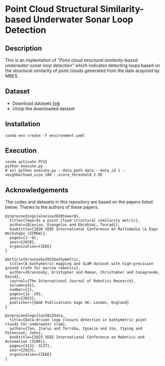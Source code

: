 # Point Cloud Structural Similarity-based Underwater Sonar Loop Detection

## Description
This is an implentation of *"Point cloud structural similarity-based underwater sonar loop detection"* which indicates detecting loops based on the structural similarity of point clouds generated from the data acquired by MBES.

## Dataset
- Download datasets [link](https://drive.google.com/drive/folders/1MV_GaNRxmcbjUQT7r6kNH1NtUX6jMK07?usp=sharing)
- Unzip the downloaded dataset

## Installation
```
conda env create -f environment.yaml
```

## Execution
```
conda activate PCSS
python execute.py
# ex) python execute.py --data_path data --data_id 1 --neighborhood_size 100 --score_threshold 2.95
```

## Acknowledgements
The codes and datasets in this repository are based on the papers listed below. Thanks to the authors of these papers.
```
@inproceedings{alexiou2020towards,
  title={Towards a point cloud structural similarity metric},
  author={Alexiou, Evangelos and Ebrahimi, Touradj},
  booktitle={2020 IEEE International Conference on Multimedia \& Expo Workshops (ICMEW)},
  pages={1--6},
  year={2020},
  organization={IEEE}
}

@article{krasnosky2022bathymetric,
  title={A bathymetric mapping and SLAM dataset with high-precision ground truth for marine robotics},
  author={Krasnosky, Kristopher and Roman, Christopher and Casagrande, David},
  journal={The International Journal of Robotics Research},
  volume={41},
  number={1},
  pages={12--19},
  year={2022},
  publisher={SAGE Publications Sage UK: London, England}
}

@inproceedings{tan2023data,
  title={Data-driven loop closure detection in bathymetric point clouds for underwater slam},
  author={Tan, Jiarui and Torroba, Ignacio and Xie, Yiping and Folkesson, John},
  booktitle={2023 IEEE International Conference on Robotics and Automation (ICRA)},
  pages={3131--3137},
  year={2023},
  organization={IEEE}
}
```